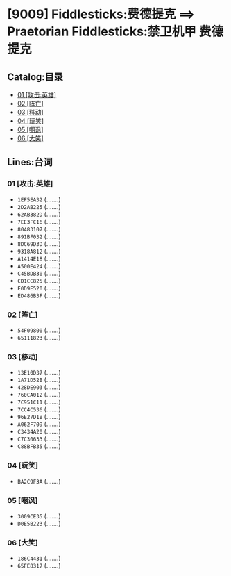 # [9009] Fiddlesticks:费德提克 ==> Praetorian Fiddlesticks:禁卫机甲 费德提克
## Catalog:目录
* [01 [攻击:英雄]](#01-攻击英雄)
* [02 [阵亡]](#02-阵亡)
* [03 [移动]](#03-移动)
* [04 [玩笑]](#04-玩笑)
* [05 [嘲讽]](#05-嘲讽)
* [06 [大笑]](#06-大笑)
## Lines:台词
### **01 [攻击:英雄]**
- `1EF5EA32` (.......)
- `2D2AB225` (.......)
- `62AB382D` (.......)
- `7EE3FC16` (.......)
- `80483107` (.......)
- `891BF032` (.......)
- `8DC69D3D` (.......)
- `9318A812` (.......)
- `A1414E18` (.......)
- `A500E424` (.......)
- `C45BDB30` (.......)
- `CD1CC825` (.......)
- `E0D9E520` (.......)
- `ED486B3F` (.......)

### **02 [阵亡]**
- `54F09800` (.......)
- `65111823` (.......)

### **03 [移动]**
- `13E10D37` (.......)
- `1A71D52B` (.......)
- `428DE903` (.......)
- `760CA012` (.......)
- `7C951C11` (.......)
- `7CC4C536` (.......)
- `96E27D1B` (.......)
- `A062F709` (.......)
- `C3434A20` (.......)
- `C7C30633` (.......)
- `C88BFB35` (.......)

### **04 [玩笑]**
- `BA2C9F3A` (.......)

### **05 [嘲讽]**
- `3009CE35` (.......)
- `D0E5B223` (.......)

### **06 [大笑]**
- `186C4431` (.......)
- `65FE8317` (.......)